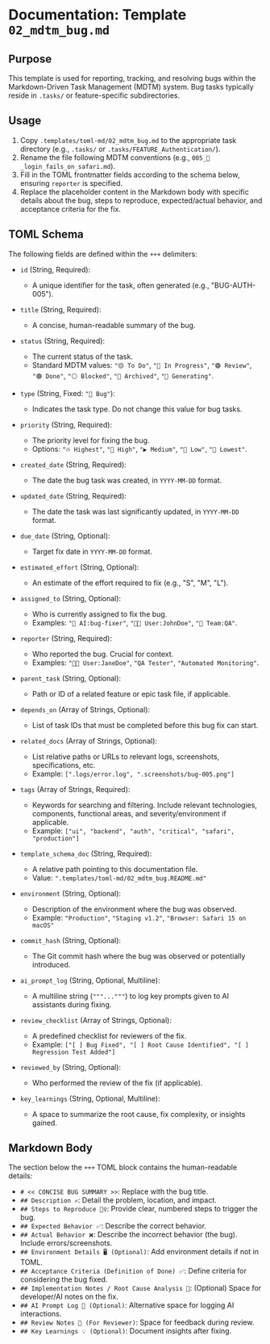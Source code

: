 # Documentation: Template `02_mdtm_bug.md`

## Purpose

This template is used for reporting, tracking, and resolving bugs within the Markdown-Driven Task Management (MDTM) system. Bug tasks typically reside in `.tasks/` or feature-specific subdirectories.

## Usage

1.  Copy `.templates/toml-md/02_mdtm_bug.md` to the appropriate task directory (e.g., `.tasks/` or `.tasks/FEATURE_Authentication/`).
2.  Rename the file following MDTM conventions (e.g., `005_🐛_login_fails_on_safari.md`).
3.  Fill in the TOML frontmatter fields according to the schema below, ensuring `reporter` is specified.
4.  Replace the placeholder content in the Markdown body with specific details about the bug, steps to reproduce, expected/actual behavior, and acceptance criteria for the fix.

## TOML Schema

The following fields are defined within the `+++` delimiters:

*   `id` (String, Required):
    *   A unique identifier for the task, often generated (e.g., "BUG-AUTH-005").

*   `title` (String, Required):
    *   A concise, human-readable summary of the bug.

*   `status` (String, Required):
    *   The current status of the task.
    *   Standard MDTM values: `"🟡 To Do"`, `"🔵 In Progress"`, `"🟣 Review"`, `"🟢 Done"`, `"⚪ Blocked"`, `"🧊 Archived"`, `"🤖 Generating"`.

*   `type` (String, Fixed: `"🐞 Bug"`):
    *   Indicates the task type. Do not change this value for bug tasks.

*   `priority` (String, Required):
    *   The priority level for fixing the bug.
    *   Options: `"🔥 Highest"`, `"🔼 High"`, `"▶️ Medium"`, `"🔽 Low"`, `"🧊 Lowest"`.

*   `created_date` (String, Required):
    *   The date the bug task was created, in `YYYY-MM-DD` format.

*   `updated_date` (String, Required):
    *   The date the task was last significantly updated, in `YYYY-MM-DD` format.

*   `due_date` (String, Optional):
    *   Target fix date in `YYYY-MM-DD` format.

*   `estimated_effort` (String, Optional):
    *   An estimate of the effort required to fix (e.g., "S", "M", "L").

*   `assigned_to` (String, Optional):
    *   Who is currently assigned to fix the bug.
    *   Examples: `"🤖 AI:bug-fixer"`, `"🧑‍💻 User:JohnDoe"`, `"👥 Team:QA"`.

*   `reporter` (String, Required):
    *   Who reported the bug. Crucial for context.
    *   Examples: `"🧑‍💻 User:JaneDoe"`, `"QA Tester"`, `"Automated Monitoring"`.

*   `parent_task` (String, Optional):
    *   Path or ID of a related feature or epic task file, if applicable.

*   `depends_on` (Array of Strings, Optional):
    *   List of task IDs that must be completed before this bug fix can start.

*   `related_docs` (Array of Strings, Optional):
    *   List relative paths or URLs to relevant logs, screenshots, specifications, etc.
    *   Example: `[".logs/error.log", ".screenshots/bug-005.png"]`

*   `tags` (Array of Strings, Required):
    *   Keywords for searching and filtering. Include relevant technologies, components, functional areas, and severity/environment if applicable.
    *   Example: `["ui", "backend", "auth", "critical", "safari", "production"]`

*   `template_schema_doc` (String, Required):
    *   A relative path pointing to this documentation file.
    *   Value: `".templates/toml-md/02_mdtm_bug.README.md"`

*   `environment` (String, Optional):
    *   Description of the environment where the bug was observed.
    *   Example: `"Production"`, `"Staging v1.2"`, `"Browser: Safari 15 on macOS"`

*   `commit_hash` (String, Optional):
    *   The Git commit hash where the bug was observed or potentially introduced.

*   `ai_prompt_log` (String, Optional, Multiline):
    *   A multiline string (`"""..."""`) to log key prompts given to AI assistants during fixing.

*   `review_checklist` (Array of Strings, Optional):
    *   A predefined checklist for reviewers of the fix.
    *   Example: `["[ ] Bug Fixed", "[ ] Root Cause Identified", "[ ] Regression Test Added"]`

*   `reviewed_by` (String, Optional):
    *   Who performed the review of the fix (if applicable).

*   `key_learnings` (String, Optional, Multiline):
    *   A space to summarize the root cause, fix complexity, or insights gained.

## Markdown Body

The section below the `+++` TOML block contains the human-readable details:

*   `# << CONCISE BUG SUMMARY >>`: Replace with the bug title.
*   `## Description ✍️`: Detail the problem, location, and impact.
*   `## Steps to Reproduce 🚶‍♀️`: Provide clear, numbered steps to trigger the bug.
*   `## Expected Behavior ✅`: Describe the correct behavior.
*   `## Actual Behavior ❌`: Describe the incorrect behavior (the bug). Include errors/screenshots.
*   `## Environment Details 🖥️ (Optional)`: Add environment details if not in TOML.
*   `## Acceptance Criteria (Definition of Done) ✅`: Define criteria for considering the bug fixed.
*   `## Implementation Notes / Root Cause Analysis 📝`: (Optional) Space for developer/AI notes on the fix.
*   `## AI Prompt Log 🤖 (Optional)`: Alternative space for logging AI interactions.
*   `## Review Notes 👀 (For Reviewer)`: Space for feedback during review.
*   `## Key Learnings 💡 (Optional)`: Document insights after fixing.